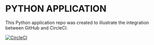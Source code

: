 # PYTHON APPLICATION

This Python application repo was created to illustrate the integration
between GitHub and CircleCI.

[![CircleCI](https://circleci.com/gh/hh-ck/python_app.svg?style=svg)](https://circleci.com/gh/hh-ck/python_app)

